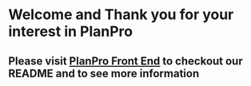 # Welcome and Thank you for your interest in PlanPro

## Please visit [PlanPro Front End](https://github.com/Primemerlinian/PlanPro-front-end/blob/main/README.md) to checkout our README and to see more information

